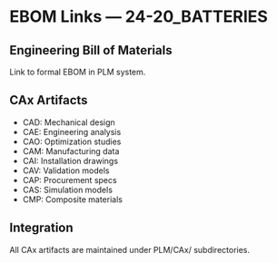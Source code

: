 # EBOM Links — 24-20_BATTERIES

## Engineering Bill of Materials

Link to formal EBOM in PLM system.

## CAx Artifacts
- CAD: Mechanical design
- CAE: Engineering analysis
- CAO: Optimization studies
- CAM: Manufacturing data
- CAI: Installation drawings
- CAV: Validation models
- CAP: Procurement specs
- CAS: Simulation models
- CMP: Composite materials

## Integration
All CAx artifacts are maintained under PLM/CAx/ subdirectories.
